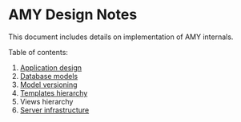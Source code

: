 # AMY Design Notes

This document includes details on implementation of AMY internals.

Table of contents:

1. [Application design](./application_design.md)
2. [Database models](./database_models.md)
3. [Model versioning](./model_versioning.md)
4. [Templates hierarchy](./template_hierarchy.md)
5. Views hierarchy
6. [Server infrastructure](./server_infrastructure.md)
